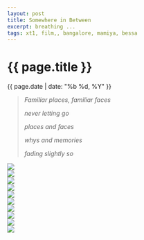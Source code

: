 ```yaml
---
layout: post
title: Somewhere in Between
excerpt: breathing ...
tags: xt1, film,, bangalore, mamiya, bessa
---
```


{{ page.title }}
================
<div class="pdate"> {{ page.date | date: "%b %d, %Y" }} </div>

> *Familiar places, familiar faces*
>
> *never letting go*
>
> *places and faces*
>
> *whys and memories*
>
> *fading slightly so*


<div class="row" style="margin-top:0.5em;">
<div class="col-xs-12">
<div id="demo6" class="flex-images">

<div class="item" data-w="466" data-h="700">
	<div class="img"><a href="{{ site.url }}/images/photos/somewhere/t-DSCF0429.jpg"><img src="{{ site.url }}/images/blank.gif" data-src="{{ site.url }}/images/photos/somewhere/st-DSCF0429.jpg"></a></div>
</div>
<div class="item" data-w="466" data-h="700">
	<div class="img"><a href="{{ site.url }}/images/photos/somewhere/t-DSCF0441.jpg"><img src="{{ site.url }}/images/blank.gif" data-src="{{ site.url }}/images/photos/somewhere/st-DSCF0441.jpg"></a></div>
</div>
<div class="item" data-w="466" data-h="700">
	<div class="img"><a href="{{ site.url }}/images/photos/somewhere/t-DSCF0456.jpg"><img src="{{ site.url }}/images/blank.gif" data-src="{{ site.url }}/images/photos/somewhere/st-DSCF0456.jpg"></a></div>
</div>
<div class="item" data-w="466" data-h="700">
	<div class="img"><a href="{{ site.url }}/images/photos/somewhere/t-DSCF0474.jpg"><img src="{{ site.url }}/images/blank.gif" data-src="{{ site.url }}/images/photos/somewhere/st-DSCF0474.jpg"></a></div>
</div>
<div class="item" data-w="466" data-h="700">
	<div class="img"><a href="{{ site.url }}/images/photos/somewhere/t-DSCF0579.jpg"><img src="{{ site.url }}/images/blank.gif" data-src="{{ site.url }}/images/photos/somewhere/st-DSCF0579.jpg"></a></div>
</div>
</div></div></div>


<script>
$('#demo6').flexImages({ rowHeight:400 , truncate: 0});
</script>

<div class="row" >
<div class="col-xs-12">
<div id="demo8" class="flex-images">
<div class="item" data-w="466" data-h="700">
	<div class="img"><a href="{{ site.url }}/images/photos/somewhere/t-DSCF0594.jpg"><img src="{{ site.url }}/images/blank.gif" data-src="{{ site.url }}/images/photos/somewhere/st-DSCF0594.jpg"></a></div>
</div>
<div class="item" data-w="466" data-h="700">
	<div class="img"><a href="{{ site.url }}/images/photos/somewhere/t-DSCF0624.jpg"><img src="{{ site.url }}/images/blank.gif" data-src="{{ site.url }}/images/photos/somewhere/st-DSCF0624.jpg"></a></div>
</div>
<div class="item" data-w="466" data-h="700">
	<div class="img"><a href="{{ site.url }}/images/photos/somewhere/t-DSCF0627.jpg"><img src="{{ site.url }}/images/blank.gif" data-src="{{ site.url }}/images/photos/somewhere/st-DSCF0627.jpg"></a></div>
</div>
</div></div></div>
<script>
$('#demo6').flexImages({ rowHeight:600 , truncate: 0});
</script>


<div class="row" >
<div class="col-xs-12">
<div id="demo7" class="flex-images">

<div class="item" data-w="1500" data-h="1098">
	<div class="img"><a href="{{ site.url }}/images/photos/somewhere/t-000088610011.jpg"><img src="{{ site.url }}/images/blank.gif" data-src="{{ site.url }}/images/photos/somewhere/st-000088610011.jpg"></a></div>
</div>
<div class="item" data-w="1500" data-h="1098">
	<div class="img"><a href="{{ site.url }}/images/photos/somewhere/t-000088610001.jpg"><img src="{{ site.url }}/images/blank.gif" data-src="{{ site.url }}/images/photos/somewhere/st-000088610001.jpg"></a></div>
</div>
</div></div></div>
	
<script>
$('#demo7').flexImages({ rowHeight:800 , truncate: 0});
</script>







